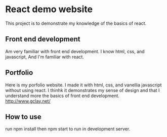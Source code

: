# React demo website

This project is to demonstrate my knowledge of the basics of react.  

## Front end development

Am very familiar with front end development.  I know html, css, and javascript, And I'm familiar with react.  

## Portfolio

Here is my porfolio website.  I made it with html, css, and vanellia javascript without using react. I thinhk it demonstrates my sense of design and that I understand more the basics of front end development.  http://www.gclay.net/

## How to use

run npm install then npm start to run in development server.

